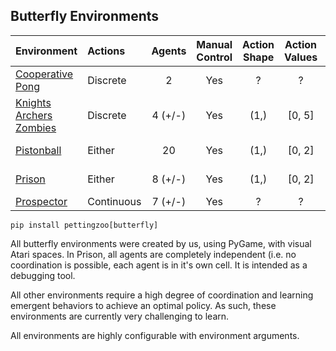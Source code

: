 ## Butterfly Environments

| Environment             | Actions    | Agents  | Manual Control | Action Shape | Action Values | Observation Shape | Observation Values | Num States |
|:------------------------|:-----------|:-------:|:--------------:|:------------:|:-------------:|:-----------------:|:------------------:|----------:|
| [Cooperative Pong](butterfly/cooperative_pong)        | Discrete   | 2       | Yes            | ?            | ?             | ?                 | ?                  | ?          |
| [Knights Archers Zombies](butterfly/knights_archers_zombies) | Discrete   | 4 (+/-) | Yes            | (1,)         | [0, 5]        | (512, 512, 3)     | (0, 255)           | ?          |
| [Pistonball](butterfly/pistonball)              | Either     | 20      | Yes            | (1,)         | [0, 2]        | (200, 120, 3)     | (0, 255)           | ?          |
| [Prison](butterfly/prison)                  | Either     | 8 (+/-) | Yes            | (1,)         | [0, 2]        | (100, 300, 3)     | (0, 255)           | ?          |
| [Prospector](butterfly/prospector)              | Continuous | 7 (+/-) | Yes            | ?            | ?             | ?                 | ?                  | ?          |

`pip install pettingzoo[butterfly]`

All butterfly environments were created by us, using PyGame, with visual Atari spaces. In Prison, all agents are completely independent (i.e. no coordination is possible, each agent is in it's own cell. It is intended as a debugging tool.

All other environments require a high degree of coordination and learning emergent behaviors to achieve an optimal policy. As such, these environments are currently very challenging to learn.

All environments are highly configurable with environment arguments.
